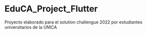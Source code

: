 # EduCA_Project_Flutter
Proyecto elaborado para el solution challengue 2022 por estudiantes universitarios de la UNICA
